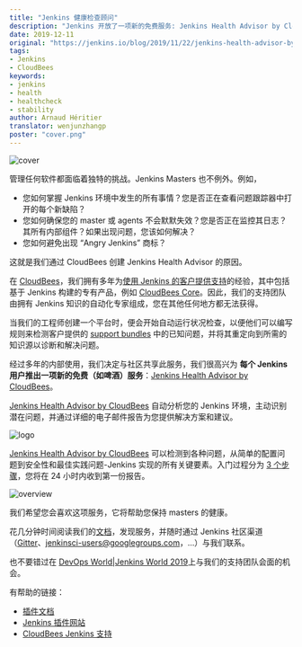 ```yaml
---
title: "Jenkins 健康检查顾问"
description: "Jenkins 开放了一项新的免费服务: Jenkins Health Advisor by CloudBees，我们将教您如何使用它并保持您的 masters 健康。"
date: 2019-12-11
original: "https://jenkins.io/blog/2019/11/22/jenkins-health-advisor-by-cloudbees/"
tags:
- Jenkins
- CloudBees
keywords:
- jenkins
- health
- healthcheck
- stability
author: Arnaud Héritier
translator: wenjunzhangp
poster: "cover.png"
---
```


![cover](cover.png)

管理任何软件都面临着独特的挑战。Jenkins Masters 也不例外。例如，

* 您如何掌握 Jenkins 环境中发生的所有事情？您是否正在查看问题跟踪器中打开的每个新缺陷？
* 您如何确保您的 master 或 agents 不会默默失效？您是否正在监控其日志？其所有内部组件？如果出现问题，您该如何解决？
* 您如何避免出现 “Angry Jenkins” 商标？

这就是我们通过 CloudBees 创建 Jenkins Health Advisor 的原因。

在 [CloudBees](https://www.cloudbees.com/?utm_medium=blog&utm_source=jenkins.io&utm_campaign=cloudbees-jenkins-advisor-plugin)，我们拥有多年为[使用 Jenkins 的客户提供支持](https://www.cloudbees.com/products/cloudbees-jenkins-support/overview)的经验，其中包括基于 Jenkins 构建的专有产品，例如 [CloudBees Core](https://www.cloudbees.com/products/core/overview)。因此，我们的支持团队由拥有 Jenkins 知识的自动化专家组成，您在其他任何地方都无法获得。

当我们的工程师创建一个平台时，便会开始自动运行状况检查，以便他们可以编写规则来检测客户提供的 [support bundles](https://plugins.jenkins.io/support-core) 中的已知问题，并将其重定向到所需的知识源以诊断和解决问题。

经过多年的内部使用，我们决定与社区共享此服务，我们很高兴为 **每个 Jenkins 用户推出一项新的免费（如啤酒）服务**：[Jenkins Health Advisor by CloudBees](https://www.cloudbees.com/jenkins/health-advisor-plugin)。

[Jenkins Health Advisor by CloudBees](https://www.cloudbees.com/jenkins/health-advisor-plugin) 自动分析您的 Jenkins 环境，主动识别潜在问题，并通过详细的电子邮件报告为您提供解决方案和建议。

![logo](logo.svg)

[Jenkins Health Advisor by CloudBees](https://www.cloudbees.com/jenkins/health-advisor-plugin) 可以检测到各种问题，从简单的配置问题到安全性和最佳实践问题-Jenkins 实现的所有关键要素。入门过程分为 [3 个步骤](https://www.cloudbees.com/jenkins/health-advisor-plugin#download)，您将在 24 小时内收到第一份报告。

![overview](overview.png)

我们希望您会喜欢这项服务，它将帮助您保持 masters 的健康。

花几分钟时间阅读我们的[文档](https://docs.cloudbees.com/docs/admin-resources/latest/plugins/cloudbees-jenkins-advisor?utm_medium=blog&utm_source=jenkins.io&utm_campaign=cloudbees-jenkins-advisor-plugin)，发现服务，并随时通过 Jenkins 社区渠道（[Gitter](https://gitter.im/jenkinsci/jenkins)、[jenkinsci-users@googlegroups.com](https://groups.google.com/forum/#!forum/jenkinsci-users)，…）与我们联系。

也不要错过在 [DevOps World|Jenkins World 2019](https://www.cloudbees.com/devops-world/lisbon)上与我们的支持团队会面的机会。

有帮助的链接：

* [插件文档](https://docs.cloudbees.com/docs/admin-resources/latest/plugins/cloudbees-jenkins-advisor?utm_medium=blog&utm_source=jenkins.io&utm_campaign=cloudbees-jenkins-advisor-plugin)
* [Jenkins 插件网站](https://plugins.jenkins.io/cloudbees-jenkins-advisor)
* [CloudBees Jenkins 支持](https://www.cloudbees.com/products/cloudbees-jenkins-support/overview)